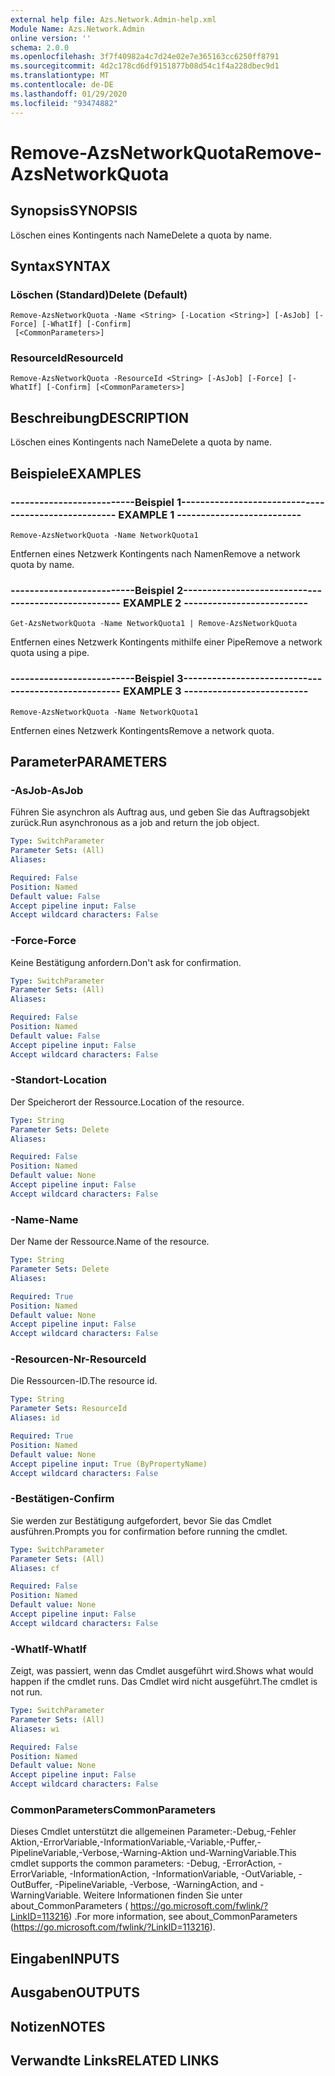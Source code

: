 ```yaml
---
external help file: Azs.Network.Admin-help.xml
Module Name: Azs.Network.Admin
online version: ''
schema: 2.0.0
ms.openlocfilehash: 3f7f40982a4c7d24e02e7e365163cc6250ff8791
ms.sourcegitcommit: 4d2c178cd6df9151877b08d54c1f4a228dbec9d1
ms.translationtype: MT
ms.contentlocale: de-DE
ms.lasthandoff: 01/29/2020
ms.locfileid: "93474882"
---
```

# <span data-ttu-id="db27f-101">Remove-AzsNetworkQuota</span><span class="sxs-lookup"><span data-stu-id="db27f-101">Remove-AzsNetworkQuota</span></span>

## <span data-ttu-id="db27f-102">Synopsis</span><span class="sxs-lookup"><span data-stu-id="db27f-102">SYNOPSIS</span></span>
<span data-ttu-id="db27f-103">Löschen eines Kontingents nach Name</span><span class="sxs-lookup"><span data-stu-id="db27f-103">Delete a quota by name.</span></span>

## <span data-ttu-id="db27f-104">Syntax</span><span class="sxs-lookup"><span data-stu-id="db27f-104">SYNTAX</span></span>

### <span data-ttu-id="db27f-105">Löschen (Standard)</span><span class="sxs-lookup"><span data-stu-id="db27f-105">Delete (Default)</span></span>
```
Remove-AzsNetworkQuota -Name <String> [-Location <String>] [-AsJob] [-Force] [-WhatIf] [-Confirm]
 [<CommonParameters>]
```

### <span data-ttu-id="db27f-106">ResourceId</span><span class="sxs-lookup"><span data-stu-id="db27f-106">ResourceId</span></span>
```
Remove-AzsNetworkQuota -ResourceId <String> [-AsJob] [-Force] [-WhatIf] [-Confirm] [<CommonParameters>]
```

## <span data-ttu-id="db27f-107">Beschreibung</span><span class="sxs-lookup"><span data-stu-id="db27f-107">DESCRIPTION</span></span>
<span data-ttu-id="db27f-108">Löschen eines Kontingents nach Name</span><span class="sxs-lookup"><span data-stu-id="db27f-108">Delete a quota by name.</span></span>

## <span data-ttu-id="db27f-109">Beispiele</span><span class="sxs-lookup"><span data-stu-id="db27f-109">EXAMPLES</span></span>

### <span data-ttu-id="db27f-110">--------------------------Beispiel 1--------------------------</span><span class="sxs-lookup"><span data-stu-id="db27f-110">-------------------------- EXAMPLE 1 --------------------------</span></span>
```
Remove-AzsNetworkQuota -Name NetworkQuota1
```

<span data-ttu-id="db27f-111">Entfernen eines Netzwerk Kontingents nach Namen</span><span class="sxs-lookup"><span data-stu-id="db27f-111">Remove a network quota by name.</span></span>

### <span data-ttu-id="db27f-112">--------------------------Beispiel 2--------------------------</span><span class="sxs-lookup"><span data-stu-id="db27f-112">-------------------------- EXAMPLE 2 --------------------------</span></span>
```
Get-AzsNetworkQuota -Name NetworkQuota1 | Remove-AzsNetworkQuota
```

<span data-ttu-id="db27f-113">Entfernen eines Netzwerk Kontingents mithilfe einer Pipe</span><span class="sxs-lookup"><span data-stu-id="db27f-113">Remove a network quota using a pipe.</span></span>

### <span data-ttu-id="db27f-114">--------------------------Beispiel 3--------------------------</span><span class="sxs-lookup"><span data-stu-id="db27f-114">-------------------------- EXAMPLE 3 --------------------------</span></span>
```
Remove-AzsNetworkQuota -Name NetworkQuota1
```

<span data-ttu-id="db27f-115">Entfernen eines Netzwerk Kontingents</span><span class="sxs-lookup"><span data-stu-id="db27f-115">Remove a network quota.</span></span>

## <span data-ttu-id="db27f-116">Parameter</span><span class="sxs-lookup"><span data-stu-id="db27f-116">PARAMETERS</span></span>

### <span data-ttu-id="db27f-117">-AsJob</span><span class="sxs-lookup"><span data-stu-id="db27f-117">-AsJob</span></span>
<span data-ttu-id="db27f-118">Führen Sie asynchron als Auftrag aus, und geben Sie das Auftragsobjekt zurück.</span><span class="sxs-lookup"><span data-stu-id="db27f-118">Run asynchronous as a job and return the job object.</span></span>

```yaml
Type: SwitchParameter
Parameter Sets: (All)
Aliases: 

Required: False
Position: Named
Default value: False
Accept pipeline input: False
Accept wildcard characters: False
```

### <span data-ttu-id="db27f-119">-Force</span><span class="sxs-lookup"><span data-stu-id="db27f-119">-Force</span></span>
<span data-ttu-id="db27f-120">Keine Bestätigung anfordern.</span><span class="sxs-lookup"><span data-stu-id="db27f-120">Don't ask for confirmation.</span></span>

```yaml
Type: SwitchParameter
Parameter Sets: (All)
Aliases: 

Required: False
Position: Named
Default value: False
Accept pipeline input: False
Accept wildcard characters: False
```

### <span data-ttu-id="db27f-121">-Standort</span><span class="sxs-lookup"><span data-stu-id="db27f-121">-Location</span></span>
<span data-ttu-id="db27f-122">Der Speicherort der Ressource.</span><span class="sxs-lookup"><span data-stu-id="db27f-122">Location of the resource.</span></span>

```yaml
Type: String
Parameter Sets: Delete
Aliases: 

Required: False
Position: Named
Default value: None
Accept pipeline input: False
Accept wildcard characters: False
```

### <span data-ttu-id="db27f-123">-Name</span><span class="sxs-lookup"><span data-stu-id="db27f-123">-Name</span></span>
<span data-ttu-id="db27f-124">Der Name der Ressource.</span><span class="sxs-lookup"><span data-stu-id="db27f-124">Name of the resource.</span></span>

```yaml
Type: String
Parameter Sets: Delete
Aliases: 

Required: True
Position: Named
Default value: None
Accept pipeline input: False
Accept wildcard characters: False
```

### <span data-ttu-id="db27f-125">-Resourcen-Nr</span><span class="sxs-lookup"><span data-stu-id="db27f-125">-ResourceId</span></span>
<span data-ttu-id="db27f-126">Die Ressourcen-ID.</span><span class="sxs-lookup"><span data-stu-id="db27f-126">The resource id.</span></span>

```yaml
Type: String
Parameter Sets: ResourceId
Aliases: id

Required: True
Position: Named
Default value: None
Accept pipeline input: True (ByPropertyName)
Accept wildcard characters: False
```

### <span data-ttu-id="db27f-127">-Bestätigen</span><span class="sxs-lookup"><span data-stu-id="db27f-127">-Confirm</span></span>
<span data-ttu-id="db27f-128">Sie werden zur Bestätigung aufgefordert, bevor Sie das Cmdlet ausführen.</span><span class="sxs-lookup"><span data-stu-id="db27f-128">Prompts you for confirmation before running the cmdlet.</span></span>

```yaml
Type: SwitchParameter
Parameter Sets: (All)
Aliases: cf

Required: False
Position: Named
Default value: None
Accept pipeline input: False
Accept wildcard characters: False
```

### <span data-ttu-id="db27f-129">-WhatIf</span><span class="sxs-lookup"><span data-stu-id="db27f-129">-WhatIf</span></span>
<span data-ttu-id="db27f-130">Zeigt, was passiert, wenn das Cmdlet ausgeführt wird.</span><span class="sxs-lookup"><span data-stu-id="db27f-130">Shows what would happen if the cmdlet runs.</span></span>
<span data-ttu-id="db27f-131">Das Cmdlet wird nicht ausgeführt.</span><span class="sxs-lookup"><span data-stu-id="db27f-131">The cmdlet is not run.</span></span>

```yaml
Type: SwitchParameter
Parameter Sets: (All)
Aliases: wi

Required: False
Position: Named
Default value: None
Accept pipeline input: False
Accept wildcard characters: False
```

### <span data-ttu-id="db27f-132">CommonParameters</span><span class="sxs-lookup"><span data-stu-id="db27f-132">CommonParameters</span></span>
<span data-ttu-id="db27f-133">Dieses Cmdlet unterstützt die allgemeinen Parameter:-Debug,-Fehler Aktion,-ErrorVariable,-InformationVariable,-Variable,-Puffer,-PipelineVariable,-Verbose,-Warning-Aktion und-WarningVariable.</span><span class="sxs-lookup"><span data-stu-id="db27f-133">This cmdlet supports the common parameters: -Debug, -ErrorAction, -ErrorVariable, -InformationAction, -InformationVariable, -OutVariable, -OutBuffer, -PipelineVariable, -Verbose, -WarningAction, and -WarningVariable.</span></span> <span data-ttu-id="db27f-134">Weitere Informationen finden Sie unter about_CommonParameters ( https://go.microsoft.com/fwlink/?LinkID=113216) .</span><span class="sxs-lookup"><span data-stu-id="db27f-134">For more information, see about_CommonParameters (https://go.microsoft.com/fwlink/?LinkID=113216).</span></span>

## <span data-ttu-id="db27f-135">Eingaben</span><span class="sxs-lookup"><span data-stu-id="db27f-135">INPUTS</span></span>

## <span data-ttu-id="db27f-136">Ausgaben</span><span class="sxs-lookup"><span data-stu-id="db27f-136">OUTPUTS</span></span>

## <span data-ttu-id="db27f-137">Notizen</span><span class="sxs-lookup"><span data-stu-id="db27f-137">NOTES</span></span>

## <span data-ttu-id="db27f-138">Verwandte Links</span><span class="sxs-lookup"><span data-stu-id="db27f-138">RELATED LINKS</span></span>

